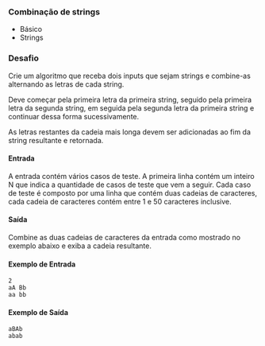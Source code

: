 ### Combinação de strings
* Básico
* Strings

### Desafio
Crie um algoritmo que receba dois inputs que sejam strings e combine-as alternando as letras de cada string.

Deve começar pela primeira letra da primeira string, seguido pela primeira letra da segunda string, em seguida pela segunda letra da primeira string e continuar dessa forma sucessivamente.

As letras restantes da cadeia mais longa devem ser adicionadas ao fim da string resultante e retornada.

#### Entrada
A entrada contém vários casos de teste. A primeira linha contém um inteiro N que indica a quantidade de casos de teste que vem a seguir. Cada caso de teste é composto por uma linha que contém duas cadeias de caracteres, cada cadeia de caracteres contém entre 1 e 50 caracteres inclusive.

#### Saída
Combine as duas cadeias de caracteres da entrada como mostrado no exemplo abaixo e exiba a cadeia resultante.


#### Exemplo de Entrada	
~~~~
2
aA Bb
aa bb
~~~~
#### Exemplo de Saída
~~~~
aBAb
abab
~~~~

